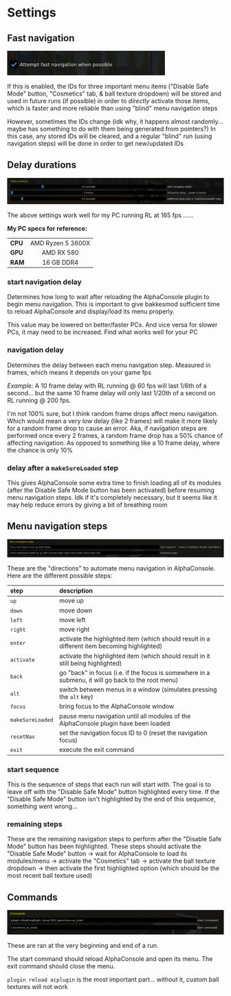 # Settings

## Fast navigation
![](./images/fast_navigation.png)

If this is enabled, the IDs for three important menu items ("Disable Safe Mode" button, "Cosmetics" tab, & ball texture dropdown) will be stored and used in future runs (if possible) in order to *directly* activate those items, which is faster and more reliable than using "blind" menu navigation steps

However, sometimes the IDs change (idk why, it happens almost randomly... maybe has something to do with them being generated from pointers?) In this case, any stored IDs will be cleared, and a regular "blind" run (using navigation steps) will be done in order to get new/updated IDs

## Delay durations
![](./images/dank_delay_durations.png)

The above settings work well for my PC running RL at 165 fps ......

**My PC specs for reference:** 

| | |
|---|:---:|
**CPU** | AMD Ryzen 5 3600X
**GPU** | AMD RX 580
**RAM** | 16 GB DDR4


### start navigation delay
Determines how long to wait after reloading the AlphaConsole plugin to begin menu navigation. This is important to give bakkesmod sufficient time to reload AlphaConsole and display/load its menu properly. 

This value may be lowered on better/faster PCs. And vice versa for slower PCs, it may need to be increased. Find what works well for your PC

### navigation delay
Determines the delay between each menu navigation step. Measured in frames, which means it depends on your game fps

*Example:* A 10 frame delay with RL running @ 60 fps will last 1/6th of a second... but the same 10 frame delay will only last 1/20th of a second on RL running @ 200 fps.

I'm not 100% sure, but I think random frame drops affect menu navigation. Which would mean a very low delay (like 2 frames) will make it more likely for a random frame drop to cause an error. Aka, if navigation steps are performed once every 2 frames, a random frame drop has a 50% chance of affecting navigation. As opposed to something like a 10 frame delay, where the chance is only 10%


### delay after a `makeSureLoaded` step
This gives AlphaConsole some extra time to finish loading all of its modules (after the Disable Safe Mode button has been activated) before resuming menu navigation steps. Idk if it's completely necessary, but it seems like it may help reduce errors by giving a bit of breathing room

## Menu navigation steps
![](./images/menu_navigation_steps.png)

These are the "directions" to automate menu navigation in AlphaConsole. Here are the different possible steps:

|step | description|
|:---|:---|
`up` | move up
`down` | move down
`left` | move left
`right` | move right
`enter` | activate the highlighted item (which should result in a different item becoming highlighted)
`activate` | activate the highlighted item (which should result in it still being highlighted)
`back` | go "back" in focus (i.e. if the focus is somewhere in a submenu, it will go back to the root menu)
`alt` | switch between menus in a window (simulates pressing the `alt` key)
`focus` | bring focus to the AlphaConsole window
`makeSureLoaded` | pause menu navigation until all modules of the AlphaConsole plugin have been loaded
`resetNav` | set the navigation focus ID to 0 (reset the navigation focus)
`exit` | execute the exit command


### start sequence
This is the sequence of steps that each run will start with. The goal is to leave off with the "Disable Safe Mode" button highlighted every time. If the "Disable Safe Mode" button isn't highlighted by the end of this sequence, something went wrong...

### remaining steps
These are the remaining navigation steps to perform after the "Disable Safe Mode" button has been highlighted. These steps should activate the "Disable Safe Mode" button → wait for AlphaConsole to load its modules/menu → activate the "Cosmetics" tab → activate the ball texture dropdown → then activate the first highlighted option (which should be the most recent ball texture used)

## Commands
![](./images/commands.png)

These are ran at the very beginning and end of a run.

The start command should reload AlphaConsole and open its menu. The exit command should close the menu.

`plugin reload acplugin` is the most important part... without it, custom ball textures will not work





